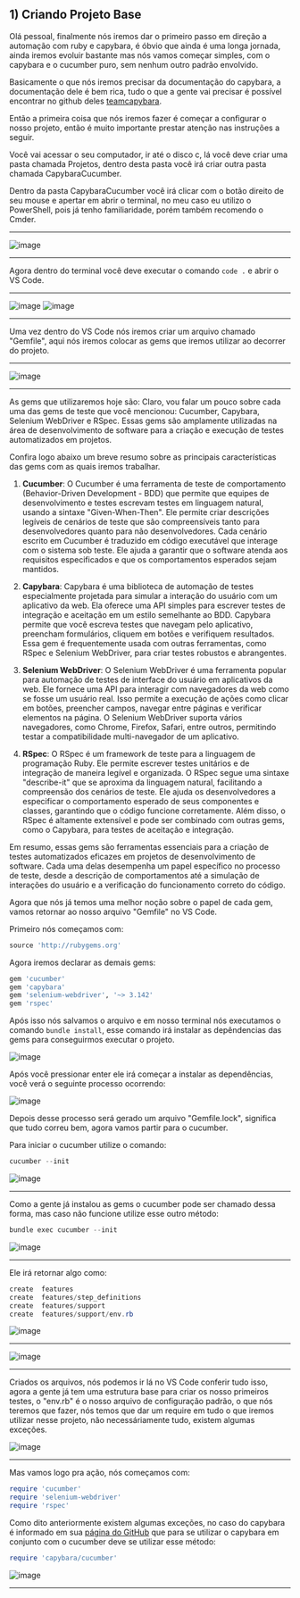 ## 1) Criando Projeto Base

Olá pessoal, finalmente nós iremos dar o primeiro passo em direção a automação com ruby e capybara, é óbvio que ainda é uma longa jornada, ainda iremos evoluir bastante mas nós vamos começar simples, com o capybara e o cucumber puro, sem nenhum outro padrão envolvido.

Basicamente o que nós iremos precisar da documentação do capybara, a documentação dele é bem rica, tudo o que a gente vai precisar é possível encontrar no github deles [teamcapybara](https://github.com/teamcapybara/capybara).

Então a primeira coisa que nós iremos fazer é começar a configurar o nosso projeto, então é muito importante prestar atenção nas instruções a seguir.

Você vai acessar o seu computador, ir até o disco c, lá você deve criar uma pasta chamada Projetos, dentro desta pasta você irá criar outra pasta chamada CapybaraCucumber.

Dentro da pasta CapybaraCucumber você irá clicar com o botão direito de seu mouse e apertar em abrir o terminal, no meu caso eu utilizo o PowerShell, pois já tenho familiaridade, porém também recomendo o Cmder.
___
![image](https://github.com/Gabriel-Simas/PB_Sprint-5_-Gabriel_Roberto-_Compass/assets/128181261/26b7651f-a042-4f60-9baa-961962b738fb)
___

Agora dentro do terminal você deve executar o comando `code .` e abrir o VS Code.
___
![image](https://github.com/Gabriel-Simas/PB_Sprint-5_-Gabriel_Roberto-_Compass/assets/128181261/5f269ecf-32ec-4a31-8f98-4de772195135)
![image](https://github.com/Gabriel-Simas/PB_Sprint-5_-Gabriel_Roberto-_Compass/assets/128181261/a50c5374-f7ed-424a-93a7-0cd9738d3092)
___

Uma vez dentro do VS Code nós iremos criar um arquivo chamado "Gemfile", aqui nós iremos colocar as gems que iremos utilizar ao decorrer do projeto.
___
![image](https://github.com/Gabriel-Simas/PB_Sprint-5_-Gabriel_Roberto-_Compass/assets/128181261/34980d03-bbbf-426b-9edc-d58938ffc64c)
___

As gems que utilizaremos hoje são: Claro, vou falar um pouco sobre cada uma das gems de teste que você mencionou: Cucumber, Capybara, Selenium WebDriver e RSpec. Essas gems são amplamente utilizadas na área de desenvolvimento de software para a criação e execução de testes automatizados em projetos.

Confira logo abaixo um breve resumo sobre as principais características das gems com as quais iremos trabalhar.

1. **Cucumber**:
O Cucumber é uma ferramenta de teste de comportamento (Behavior-Driven Development - BDD) que permite que equipes de desenvolvimento e testes escrevam testes em linguagem natural, usando a sintaxe "Given-When-Then". Ele permite criar descrições legíveis de cenários de teste que são compreensíveis tanto para desenvolvedores quanto para não desenvolvedores. Cada cenário escrito em Cucumber é traduzido em código executável que interage com o sistema sob teste. Ele ajuda a garantir que o software atenda aos requisitos especificados e que os comportamentos esperados sejam mantidos.

2. **Capybara**:
Capybara é uma biblioteca de automação de testes especialmente projetada para simular a interação do usuário com um aplicativo da web. Ela oferece uma API simples para escrever testes de integração e aceitação em um estilo semelhante ao BDD. Capybara permite que você escreva testes que navegam pelo aplicativo, preencham formulários, cliquem em botões e verifiquem resultados. Essa gem é frequentemente usada com outras ferramentas, como RSpec e Selenium WebDriver, para criar testes robustos e abrangentes.

3. **Selenium WebDriver**:
O Selenium WebDriver é uma ferramenta popular para automação de testes de interface do usuário em aplicativos da web. Ele fornece uma API para interagir com navegadores da web como se fosse um usuário real. Isso permite a execução de ações como clicar em botões, preencher campos, navegar entre páginas e verificar elementos na página. O Selenium WebDriver suporta vários navegadores, como Chrome, Firefox, Safari, entre outros, permitindo testar a compatibilidade multi-navegador de um aplicativo.

4. **RSpec**:
O RSpec é um framework de teste para a linguagem de programação Ruby. Ele permite escrever testes unitários e de integração de maneira legível e organizada. O RSpec segue uma sintaxe "describe-it" que se aproxima da linguagem natural, facilitando a compreensão dos cenários de teste. Ele ajuda os desenvolvedores a especificar o comportamento esperado de seus componentes e classes, garantindo que o código funcione corretamente. Além disso, o RSpec é altamente extensível e pode ser combinado com outras gems, como o Capybara, para testes de aceitação e integração.

Em resumo, essas gems são ferramentas essenciais para a criação de testes automatizados eficazes em projetos de desenvolvimento de software. Cada uma delas desempenha um papel específico no processo de teste, desde a descrição de comportamentos até a simulação de interações do usuário e a verificação do funcionamento correto do código.

Agora que nós já temos uma melhor noção sobre o papel de cada gem, vamos retornar ao nosso arquivo "Gemfile" no VS Code.

Primeiro nós começamos com:

```ruby
source 'http://rubygems.org'
```

Agora iremos declarar as demais gems:

```ruby
gem 'cucumber'
gem 'capybara'
gem 'selenium-webdriver', '~> 3.142'
gem 'rspec'
```

Após isso nós salvamos o arquivo e em nosso terminal nós executamos o comando `bundle install`, esse comando irá instalar as depêndencias das gems para conseguirmos executar o projeto.

![image](https://github.com/Gabriel-Simas/PB_Sprint-5_-Gabriel_Roberto-_Compass/assets/128181261/a200ded2-545e-4c70-a26c-556706b72825)

Após você pressionar enter ele irá começar a instalar as dependências, você verá o seguinte processo ocorrendo:

![image](https://github.com/Gabriel-Simas/PB_Sprint-5_-Gabriel_Roberto-_Compass/assets/128181261/f0dc3d77-1135-4ec8-957c-12e41ea9acb2)


Depois desse processo será gerado um arquivo "Gemfile.lock", significa que tudo correu bem, agora vamos partir para o cucumber.

Para iniciar o cucumber utilize o comando:

```powershell
cucumber --init
```

![image](https://github.com/Gabriel-Simas/PB_Sprint-5_-Gabriel_Roberto-_Compass/assets/128181261/91d4ac42-dfa3-4adb-b066-5a9ddcb2b032)
___

Como a gente já instalou as gems o cucumber pode ser chamado dessa forma, mas caso não funcione utilize esse outro método:

```powershell
bundle exec cucumber --init
```

![image](https://github.com/Gabriel-Simas/PB_Sprint-5_-Gabriel_Roberto-_Compass/assets/128181261/c650d7f5-99e0-4a91-8edb-5bcef2efab6e)
___

Ele irá retornar algo como:

```powershell
create  features
create  features/step_definitions
create  features/support
create  features/support/env.rb
```

![image](https://github.com/Gabriel-Simas/PB_Sprint-5_-Gabriel_Roberto-_Compass/assets/128181261/f5d7d96b-512f-4142-a369-f3ac5edabc0d)
___

![image](https://github.com/Gabriel-Simas/PB_Sprint-5_-Gabriel_Roberto-_Compass/assets/128181261/95d0ec45-49cd-48c3-9c90-15f7c384cacd)
___

Criados os arquivos, nós podemos ir lá no VS Code conferir tudo isso, agora a gente já tem uma estrutura base para criar os nosso primeiros testes, o "env.rb" é o nosso arquivo de configuração padrão, o que nós teremos que fazer, nós temos que dar um require em tudo o que iremos utilizar nesse projeto, não necessáriamente tudo, existem algumas exceções.

![image](https://github.com/Gabriel-Simas/PB_Sprint-5_-Gabriel_Roberto-_Compass/assets/128181261/5f726519-9046-4fd1-a72a-f9e08dfde03f)
___

Mas vamos logo pra ação, nós começamos com:

```ruby
require 'cucumber'
require 'selenium-webdriver'
require 'rspec'
```

Como dito anteriormente existem algumas exceções, no caso do capybara é informado em sua [página do GitHub](https://github.com/teamcapybara/capybara) que para se utilizar o capybara em conjunto com o cucumber deve se utilizar esse método:

```ruby
require 'capybara/cucumber'
```

![image](https://github.com/Gabriel-Simas/PB_Sprint-5_-Gabriel_Roberto-_Compass/assets/128181261/1a9e112c-a280-41b7-8490-56adbf05121d)
___
